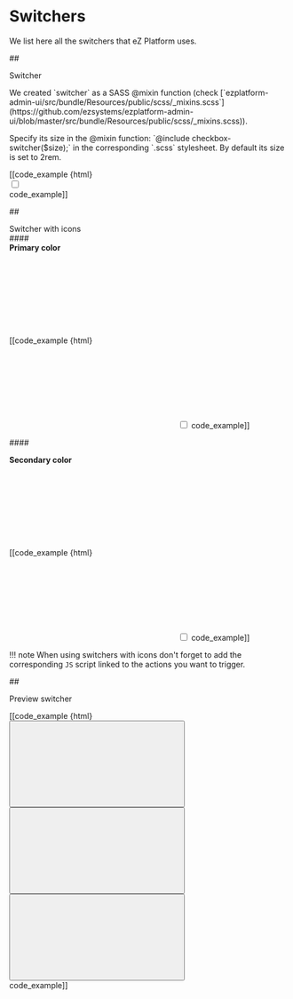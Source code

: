 # Switchers
We list here all the switchers that eZ Platform uses.

##<div class="mgt-3 header-line">Switcher</div>
<div class="ez-guidelines-switcher">
<p class="mgt-minus-3 mgb-3">We created `switcher` as a SASS @mixin function (check [`ezplatform-admin-ui/src/bundle/Resources/public/scss/_mixins.scss`](https://github.com/ezsystems/ezplatform-admin-ui/blob/master/src/bundle/Resources/public/scss/_mixins.scss)).</p>
<p  class="mgb-5">Specify its size in the @mixin function: `@include checkbox-switcher($size);` in the corresponding `.scss` stylesheet. By default its size is set to 2rem.</p>
<div class="ez-guidelines-switcher">
[[code_example {html}
<div class="ez-data-source">
    <label class="ez-data-source__label">
        <input class="ez-data-source__input" type="checkbox">
        <span class="ez-data-source__indicator"></span>
    </label>
</div>
code_example]]
</div>

##<div class="mgt-3 header-line">Switcher with icons</div>
####<div>**Primary color**</div>
<div class="ez-guidelines-switcher-icons ez-guidelines-switcher-icons--primary">
[[code_example {html}
<label class="ez-checkbox-icon ez-page-info-bar-switcher is-checked">
    <svg class="ez-icon ez-icon--view">
        <use xlink:href="../../ez-icons.svg#view"></use>
    </svg>
    <svg class="ez-icon ez-icon--view-hide">
        <use xlink:href="../../ez-icons.svg#edit"></use>
    </svg>
    <input class="ez-checkbox-icon__checkbox" type="checkbox">
</label>
code_example]]
</div>

####<div class="mgt-5">**Secondary color**</div>
<div class="ez-guidelines-switcher-icons">
[[code_example {html}
<label class="ez-checkbox-icon is-checked">
    <svg class="ez-icon ez-icon--view">
        <use xlink:href="../../ez-icons.svg#view"></use>
    </svg>
    <svg class="ez-icon ez-icon--view-hide">
        <use xlink:href="../../ez-icons.svg#view-hide"></use>
    </svg>
    <input class="ez-checkbox-icon__checkbox" type="checkbox">
</label>
code_example]]
</div>

!!! note
    When using switchers with icons don't forget to add the corresponding `JS` script linked to the actions you want to trigger.

##<div class="mgt-3 header-line">Preview switcher</div>
<div class="ez-guidelines-switcher-preview">
[[code_example {html}
<div class="ez-preview-switcher">
    <button class="ez-preview-switcher__action ez-preview-switcher__action--selected">
        <svg class="ez-icon">
            <use xlink:href="../../ez-icons.svg#view-desktop"></use>
        </svg>
    </button>
    <button class="ez-preview-switcher__action">
        <svg class="ez-icon">
            <use xlink:href="../../ez-icons.svg#view-tablet"></use>
        </svg>
    </button>
    <button class="ez-preview-switcher__action">
        <svg class="ez-icon">
            <use xlink:href="../../ez-icons.svg#view-mobile"></use>
        </svg>
    </button>
</div>
code_example]]
</div>
